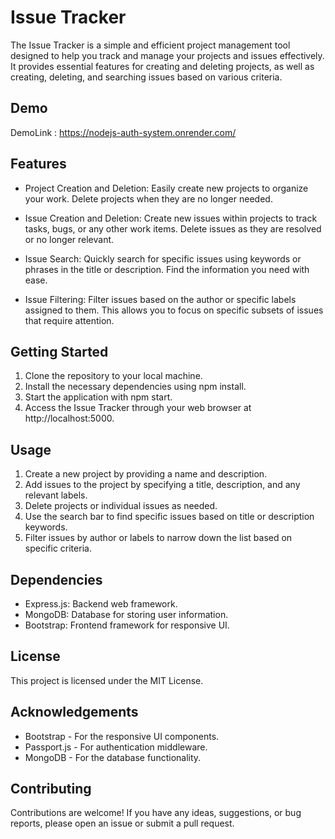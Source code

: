 # Issue Tracker

The Issue Tracker is a simple and efficient project management tool designed to help you track and manage your projects and issues effectively. It provides essential features for creating and deleting projects, as well as creating, deleting, and searching issues based on various criteria.

## Demo

DemoLink : https://nodejs-auth-system.onrender.com/

## Features

- Project Creation and Deletion: Easily create new projects to organize your work. Delete projects when they are no longer needed.

- Issue Creation and Deletion: Create new issues within projects to track tasks, bugs, or any other work items. Delete issues as they are resolved or no longer relevant.

- Issue Search: Quickly search for specific issues using keywords or phrases in the title or description. Find the information you need with ease.

- Issue Filtering: Filter issues based on the author or specific labels assigned to them. This allows you to focus on specific subsets of issues that require attention.

## Getting Started

1. Clone the repository to your local machine.
2. Install the necessary dependencies using npm install.
3. Start the application with npm start.
4. Access the Issue Tracker through your web browser at http://localhost:5000.

## Usage

1. Create a new project by providing a name and description.
2. Add issues to the project by specifying a title, description, and any relevant labels.
3. Delete projects or individual issues as needed.
4. Use the search bar to find specific issues based on title or description keywords.
5. Filter issues by author or labels to narrow down the list based on specific criteria.

## Dependencies

- Express.js: Backend web framework.
- MongoDB: Database for storing user information.
- Bootstrap: Frontend framework for responsive UI.

## License

This project is licensed under the MIT License.

## Acknowledgements

- Bootstrap - For the responsive UI components.
- Passport.js - For authentication middleware.
- MongoDB - For the database functionality.

## Contributing

Contributions are welcome! If you have any ideas, suggestions, or bug reports, please open an issue or submit a pull request.
